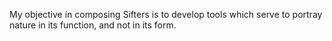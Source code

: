 My objective in composing Sifters is to develop tools which serve to portray
nature in its function, and not in its form. 